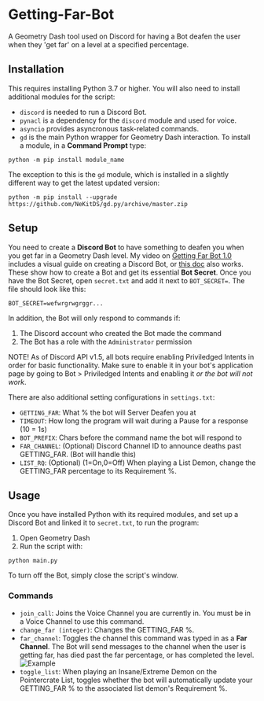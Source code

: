 # Getting-Far-Bot

A Geometry Dash tool used on Discord for having a Bot deafen the user when they 'get far' on a level at a specified percentage. 

## Installation

This requires installing Python 3.7 or higher.
You will also need to install additional modules for the script:
- `discord` is needed to run a Discord Bot.
- `pynacl` is a dependency for the `discord` module and used for voice.
- `asyncio` provides asyncronous task-related commands.
- `gd` is the main Python wrapper for Geometry Dash interaction.
To install a module, in a **Command Prompt** type:
```
python -m pip install module_name
```
The exception to this is the `gd` module, which is installed in a
slightly different way to get the latest updated version:
```
python -m pip install --upgrade https://github.com/NeKitDS/gd.py/archive/master.zip
```

## Setup

You need to create a **Discord Bot** to have something to deafen you when you get far in a Geometry Dash level.
My video on [Getting Far Bot 1.0](https://www.youtube.com/watch?v=dlWmOtQ80PM) includes a visual guide on creating a Discord Bot, or
[this doc](https://discordpy.readthedocs.io/en/latest/discord.html) also works. 
These show how to create a Bot and get its essential **Bot Secret**.
Once you have the Bot Secret, open `secret.txt` and add it next to `BOT_SECRET=`. The file should look like this:
```
BOT_SECRET=wefwrgrwgrggr...
```
In addition, the Bot will only respond to commands if:
1) The Discord account who created the Bot made the command
2) The Bot has a role with the `Administrator` permission

NOTE! As of Discord API v1.5, all bots require enabling Priviledged Intents in order for basic functionality. Make sure to enable
it in your bot's application page by going to Bot > Priviledged Intents and enabling it *or the bot will not work*.

There are also additional setting configurations in `settings.txt`:
- `GETTING_FAR`: What % the bot will Server Deafen you at
- `TIMEOUT`: How long the program will wait during a Pause for a response (10 = 1s)
- `BOT_PREFIX`: Chars before the command name the bot will respond to
- `FAR_CHANNEL`: (Optional) Discord Channel ID to announce deaths past GETTING_FAR. (Bot will handle this)
- `LIST_RQ`: (Optional) (1=On,0=Off) When playing a List Demon, change the GETTING_FAR percentage to its Requirement %. 

## Usage

Once you have installed Python with its required modules, and set up a Discord Bot and linked it to `secret.txt`,
to run the program:
1) Open Geometry Dash
2) Run the script with:
```
python main.py
```
To turn off the Bot, simply close the script's window.

### Commands

- `join_call`: Joins the Voice Channel you are currently in. You must be in a Voice Channel to use this command.
- `change_far (integer)`: Changes the GETTING_FAR %.
- `far_channel`: Toggles the channel this command was typed in as a **Far Channel**. The Bot will send messages
to the channel when the user is getting far, has died past the far percentage, or has completed the level.
![Example](https://cdn.discordapp.com/attachments/471765577011036172/747288541654155304/unknown.png)
- `toggle_list`: When playing an Insane/Extreme Demon on the Pointercrate List, toggles whether the bot will
automatically update your GETTING_FAR % to the associated list demon's Requirement %.
